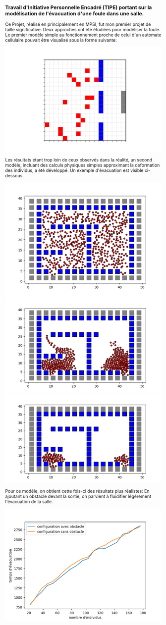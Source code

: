 ### Travail d'Initiative Personnelle Encadré (TIPE) portant sur la modélisation de l'évacuation d'une foule dans une salle.

Ce Projet, réalisé en principalement en MPSI, fut mon premier projet de taille significative. Deux approches ont été étudiées pour modéliser la foule. Le premier modèle simple au fonctionnement proche de celui d'un automate cellulaire pouvait être visualisé sous la forme suivante:

![alt text](https://github.com/leobeuque/TIPE-MPSI/blob/main/proba%20de%20tomber%20de%200.1%203.png?raw=true)

Les résultats étant trop loin de ceux observés dans la réalité, un second modèle, incluant des calculs physiques simples approximant la déformation des individus, a été développé. Un exemple d'évacuation est visible ci-dessous.

![alt text](https://github.com/leobeuque/TIPE-MPSI/blob/main/evacuation%201%201.png?raw=true)
![alt text](https://github.com/leobeuque/TIPE-MPSI/blob/main/evacuation%201%205.png?raw=true)
![alt text](https://github.com/leobeuque/TIPE-MPSI/blob/main/evacuation%201%207.png?raw=true)

Pour ce modèle, on obtient cette fois-ci des résultats plus réalistes: En ajoutant un obstacle devant la sortie, on parvient à fluidifier légèrement l'évacuation de la salle.

![alt text](https://github.com/leobeuque/TIPE-MPSI/blob/main/comparaison%20courbes%20obstacles%2C%20CA%20MARCHE.png?raw=true)
